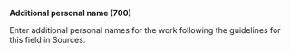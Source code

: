 **Additional personal name (700)**

Enter additional personal names for the work following the guidelines for this field in Sources.